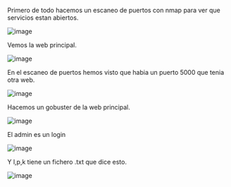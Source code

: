 Primero de todo hacemos un escaneo de puertos con nmap para ver que servicios estan abiertos.

![image](https://github.com/Dani-ITB24/Proyecto-Final/assets/157145186/b9203e95-4dbe-4fac-b977-69f0f9a9fdba)


Vemos la web principal.

![image](https://github.com/Dani-ITB24/Proyecto-Final/assets/157145186/e77cf28d-04ff-49eb-bb77-6cefe28bd37f)

En el escaneo de puertos hemos visto que habia un puerto 5000 que tenia otra web.

![image](https://github.com/Dani-ITB24/Proyecto-Final/assets/157145186/c1b9da0d-123a-4c7c-befc-ec5f86259cc8)

Hacemos un gobuster de la web principal.

![image](https://github.com/Dani-ITB24/Proyecto-Final/assets/157145186/6de1e7c0-abaa-446c-be28-456959380e27)

El admin es un login 

![image](https://github.com/Dani-ITB24/Proyecto-Final/assets/157145186/098a1f90-6567-4d32-9884-17f907a7dfee)

Y l,p,k tiene un fichero .txt que dice esto.

![image](https://github.com/Dani-ITB24/Proyecto-Final/assets/157145186/ee78d258-38bf-444b-a3d8-5003f0a259eb)

